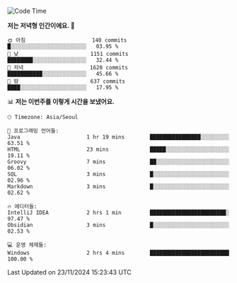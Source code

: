   <!--START_SECTION:waka-->
![Code Time](http://img.shields.io/badge/Code%20Time-443%20hrs%208%20mins-blue)

**저는 저녁형 인간이에요. 🦉** 

```text
🌞 아침                     140 commits         █░░░░░░░░░░░░░░░░░░░░░░░░   03.95 % 
🌆 낮　                     1151 commits        ████████░░░░░░░░░░░░░░░░░   32.44 % 
🌃 저녁                     1620 commits        ███████████░░░░░░░░░░░░░░   45.66 % 
🌙 밤　                     637 commits         ████░░░░░░░░░░░░░░░░░░░░░   17.95 % 
```


📊 **저는 이번주를 이렇게 시간을 보냈어요.** 

```text
🕑︎ Timezone: Asia/Seoul

💬 프로그래밍 언어들: 
Java                     1 hr 19 mins        ████████████████░░░░░░░░░   63.51 % 
HTML                     23 mins             █████░░░░░░░░░░░░░░░░░░░░   19.11 % 
Groovy                   7 mins              ██░░░░░░░░░░░░░░░░░░░░░░░   06.02 % 
SQL                      3 mins              █░░░░░░░░░░░░░░░░░░░░░░░░   02.96 % 
Markdown                 3 mins              █░░░░░░░░░░░░░░░░░░░░░░░░   02.62 % 

🔥 에디터들: 
IntelliJ IDEA            2 hrs 1 min         ████████████████████████░   97.47 % 
Obsidian                 3 mins              █░░░░░░░░░░░░░░░░░░░░░░░░   02.53 % 

💻 운영 체제들: 
Windows                  2 hrs 4 mins        █████████████████████████   100.00 % 
```


 Last Updated on 23/11/2024 15:23:43 UTC
<!--END_SECTION:waka-->
